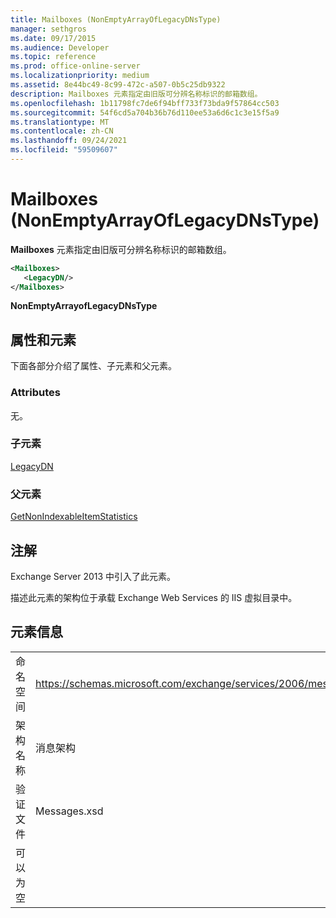 ```yaml
---
title: Mailboxes (NonEmptyArrayOfLegacyDNsType)
manager: sethgros
ms.date: 09/17/2015
ms.audience: Developer
ms.topic: reference
ms.prod: office-online-server
ms.localizationpriority: medium
ms.assetid: 8e44bc49-8c99-472c-a507-0b5c25db9322
description: Mailboxes 元素指定由旧版可分辨名称标识的邮箱数组。
ms.openlocfilehash: 1b11798fc7de6f94bff733f73bda9f57864cc503
ms.sourcegitcommit: 54f6cd5a704b36b76d110ee53a6d6c1c3e15f5a9
ms.translationtype: MT
ms.contentlocale: zh-CN
ms.lasthandoff: 09/24/2021
ms.locfileid: "59509607"
---
```

# <a name="mailboxes-nonemptyarrayoflegacydnstype"></a>Mailboxes (NonEmptyArrayOfLegacyDNsType)

**Mailboxes** 元素指定由旧版可分辨名称标识的邮箱数组。 
  
```XML
<Mailboxes>
   <LegacyDN/>
</Mailboxes>
```

**NonEmptyArrayofLegacyDNsType**

## <a name="attributes-and-elements"></a>属性和元素

下面各部分介绍了属性、子元素和父元素。
  
### <a name="attributes"></a>Attributes

无。
  
### <a name="child-elements"></a>子元素

[LegacyDN](legacydn.md)
  
### <a name="parent-elements"></a>父元素

[GetNonIndexableItemStatistics](getnonindexableitemstatistics.md)
  
## <a name="remarks"></a>注解

Exchange Server 2013 中引入了此元素。
  
描述此元素的架构位于承载 Exchange Web Services 的 IIS 虚拟目录中。
  
## <a name="element-information"></a>元素信息

|||
|:-----|:-----|
|命名空间  <br/> |https://schemas.microsoft.com/exchange/services/2006/messages  <br/> |
|架构名称  <br/> |消息架构  <br/> |
|验证文件  <br/> |Messages.xsd  <br/> |
|可以为空  <br/> ||
   

